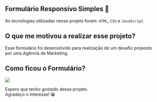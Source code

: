 ## Formulário Responsivo Simples 📝

As tecnologias utilizadas nesse projeto foram: `HTML`, `CSS` e `JavaScript`. 

## O que me motivou a realizar esse projeto?

Esse formulário foi desenvolvido para realização de um desafio proposto por uma Agência de Marketing.

## Como ficou o Formulário?

<img src="https://s7.gifyu.com/images/GRAVACAO.gif">

Espero que tenho gostado desse projeto.<br>
Agradeço o interesse! 😁
